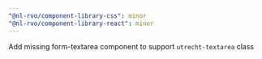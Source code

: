 ```yaml
---
"@nl-rvo/component-library-css": minor
"@nl-rvo/component-library-react": minor
---
```


Add missing form-textarea component to support `utrecht-textarea` class
